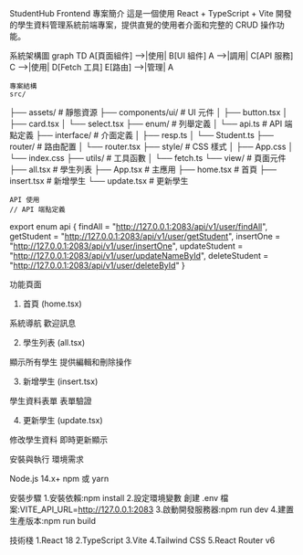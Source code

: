 StudentHub Frontend
專案簡介
這是一個使用 React + TypeScript + Vite 開發的學生資料管理系統前端專案，提供直覺的使用者介面和完整的 CRUD 操作功能。

系統架構圖
graph TD
    A[頁面組件] -->|使用| B[UI 組件]
    A -->|調用| C[API 服務]
    C -->|使用| D[Fetch 工具]
    E[路由] -->|管理| A

    專案結構
    src/
├── assets/           # 靜態資源
├── components/ui/    # UI 元件
│   ├── button.tsx
│   ├── card.tsx
│   └── select.tsx
├── enum/            # 列舉定義
│   └── api.ts      # API 端點定義
├── interface/       # 介面定義
│   ├── resp.ts
│   └── Student.ts
├── router/          # 路由配置
│   └── router.tsx
├── style/           # CSS 樣式
│   ├── App.css
│   └── index.css
├── utils/           # 工具函數
│   └── fetch.ts
└── view/            # 頁面元件
    ├── all.tsx     # 學生列表
    ├── App.tsx     # 主應用
    ├── home.tsx    # 首頁
    ├── insert.tsx  # 新增學生
    └── update.tsx  # 更新學生

    API 使用
    // API 端點定義
export enum api {
    findAll = "http://127.0.0.1:2083/api/v1/user/findAll",
    getStudent = "http://127.0.0.1:2083/api/v1/user/getStudent",
    insertOne = "http://127.0.0.1:2083/api/v1/user/insertOne",
    updateStudent = "http://127.0.0.1:2083/api/v1/user/updateNameById",
    deleteStudent = "http://127.0.0.1:2083/api/v1/user/deleteById"
}

功能頁面
1. 首頁 (home.tsx)

系統導航
歡迎訊息

2. 學生列表 (all.tsx)

顯示所有學生
提供編輯和刪除操作

3. 新增學生 (insert.tsx)

學生資料表單
表單驗證

4. 更新學生 (update.tsx)

修改學生資料
即時更新顯示

安裝與執行
環境需求

Node.js 14.x+
npm 或 yarn

安裝步驟
1.安裝依賴:npm install
2.設定環境變數 創建 .env 檔案:VITE_API_URL=http://127.0.0.1:2083
3.啟動開發服務器:npm run dev
4.建置生產版本:npm run build

技術棧
1.React 18
2.TypeScript
3.Vite
4.Tailwind CSS
5.React Router v6
